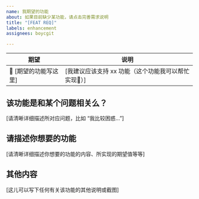 ```yaml
---
name: 我期望的功能
about: 如果目前缺少某功能，请点击完善需求说明
title: "[FEAT REQ]"
labels: enhancement
assignees: boycgit

---
```


| 期望  | 说明  |
|---|---|
| 🚀 [期望的功能写这里] |  [我建议应该支持 xx 功能（这个功能我可以帮忙实现🙂）] |



## 该功能是和某个问题相关么？
[请清晰详细描述所对应问题，比如 “我比较困惑...”]

## 请描述你想要的功能
[请清晰详细描述你想要的功能的内容、所实现的期望值等等]

## 其他内容
[这儿可以写下任何有关该功能的其他说明或截图]
